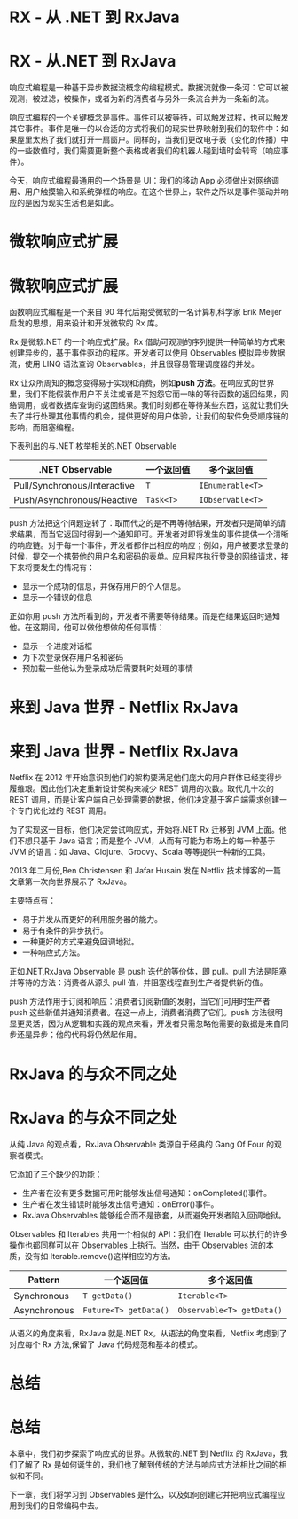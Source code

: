 # RX - 从 .NET 到 RxJava

# RX - 从.NET 到 RxJava

响应式编程是一种基于异步数据流概念的编程模式。数据流就像一条河：它可以被观测，被过滤，被操作，或者为新的消费者与另外一条流合并为一条新的流。

响应式编程的一个关键概念是事件。事件可以被等待，可以触发过程，也可以触发其它事件。事件是唯一的以合适的方式将我们的现实世界映射到我们的软件中：如果屋里太热了我们就打开一扇窗户。同样的，当我们更改电子表（变化的传播）中的一些数值时，我们需要更新整个表格或者我们的机器人碰到墙时会转弯（响应事件）。

今天，响应式编程最通用的一个场景是 UI：我们的移动 App 必须做出对网络调用、用户触摸输入和系统弹框的响应。在这个世界上，软件之所以是事件驱动并响应的是因为现实生活也是如此。

# 微软响应式扩展

# 微软响应式扩展

函数响应式编程是一个来自 90 年代后期受微软的一名计算机科学家 Erik Meijer 启发的思想，用来设计和开发微软的 Rx 库。

Rx 是微软.NET 的一个响应式扩展。Rx 借助可观测的序列提供一种简单的方式来创建异步的，基于事件驱动的程序。开发者可以使用 Observables 模拟异步数据流，使用 LINQ 语法查询 Observables，并且很容易管理调度器的并发。

Rx 让众所周知的概念变得易于实现和消费，例如**push 方法**。在响应式的世界里，我们不能假装作用户不关注或者是不抱怨它而一味的等待函数的返回结果，网络调用，或者数据库查询的返回结果。我们时刻都在等待某些东西，这就让我们失去了并行处理其他事情的机会，提供更好的用户体验，让我们的软件免受顺序链的影响，而阻塞编程。

下表列出的与.NET 枚举相关的.NET Observable

| .NET Observable | 一个返回值 | 多个返回值 |
| --- | --- | --- |
| Pull/Synchronous/Interactive | `T` | `IEnumerable<T>` |
| Push/Asynchronous/Reactive | `Task<T>` | `IObservable<T>` |

push 方法把这个问题逆转了：取而代之的是不再等待结果，开发者只是简单的请求结果，而当它返回时得到一个通知即可。开发者对即将发生的事件提供一个清晰的响应链。对于每一个事件，开发者都作出相应的响应；例如，用户被要求登录的时候，提交一个携带他的用户名和密码的表单。应用程序执行登录的网络请求，接下来将要发生的情况有：

*   显示一个成功的信息，并保存用户的个人信息。
*   显示一个错误的信息

正如你用 push 方法所看到的，开发者不需要等待结果。而是在结果返回时通知他。在这期间，他可以做他想做的任何事情：

*   显示一个进度对话框
*   为下次登录保存用户名和密码
*   预加载一些他认为登录成功后需要耗时处理的事情

# 来到 Java 世界 - Netflix RxJava

# 来到 Java 世界 - Netflix RxJava

Netflix 在 2012 年开始意识到他们的架构要满足他们庞大的用户群体已经变得步履维艰。因此他们决定重新设计架构来减少 REST 调用的次数。取代几十次的 REST 调用，而是让客户端自己处理需要的数据，他们决定基于客户端需求创建一个专门优化过的 REST 调用。

为了实现这一目标，他们决定尝试响应式，开始将.NET Rx 迁移到 JVM 上面。他们不想只基于 Java 语言；而是整个 JVM，从而有可能为市场上的每一种基于 JVM 的语言：如 Java、Clojure、Groovy、Scala 等等提供一种新的工具。

2013 年二月份,Ben Christensen 和 Jafar Husain 发在 Netflix 技术博客的一篇文章第一次向世界展示了 RxJava。

主要特点有：

*   易于并发从而更好的利用服务器的能力。
*   易于有条件的异步执行。
*   一种更好的方式来避免回调地狱。
*   一种响应式方法。

正如.NET,RxJava Observable 是 push 迭代的等价体，即 pull。pull 方法是阻塞并等待的方法：消费者从源头 pull 值，并阻塞线程直到生产者提供新的值。

push 方法作用于订阅和响应：消费者订阅新值的发射，当它们可用时生产者 push 这些新值并通知消费者。在这一点上，消费者消费了它们。push 方法很明显更灵活，因为从逻辑和实践的观点来看，开发者只需忽略他需要的数据是来自同步还是异步；他的代码将仍然起作用。

# RxJava 的与众不同之处

# RxJava 的与众不同之处

从纯 Java 的观点看，RxJava Observable 类源自于经典的 Gang Of Four 的观察者模式。

它添加了三个缺少的功能：

*   生产者在没有更多数据可用时能够发出信号通知：onCompleted()事件。
*   生产者在发生错误时能够发出信号通知：onError()事件。
*   RxJava Observables 能够组合而不是嵌套，从而避免开发者陷入回调地狱。

Observables 和 Iterables 共用一个相似的 API：我们在 Iterable 可以执行的许多操作也都同样可以在 Observables 上执行。当然，由于 Observables 流的本质，没有如 Iterable.remove()这样相应的方法。

| Pattern | 一个返回值 | 多个返回值 |
| --- | --- | --- |
| Synchronous | `T getData()` | `Iterable<T>` |
| Asynchronous | `Future<T> getData()` | `Observable<T> getData()` |

从语义的角度来看，RxJava 就是.NET Rx。从语法的角度来看，Netflix 考虑到了对应每个 Rx 方法,保留了 Java 代码规范和基本的模式。

# 总结

# 总结

本章中，我们初步探索了响应式的世界。从微软的.NET 到 Netflix 的 RxJava，我们了解了 Rx 是如何诞生的，我们也了解到传统的方法与响应式方法相比之间的相似和不同。

下一章，我们将学习到 Observables 是什么，以及如何创建它并把响应式编程应用到我们的日常编码中去。